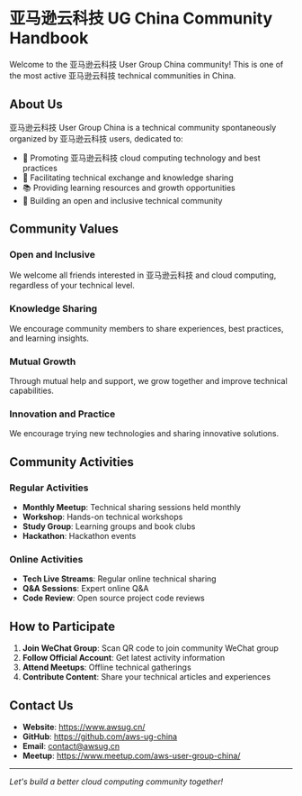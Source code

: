 # 亚马逊云科技 UG China Community Handbook

Welcome to the 亚马逊云科技 User Group China community! This is one of the most active 亚马逊云科技 technical communities in China.

## About Us

亚马逊云科技 User Group China is a technical community spontaneously organized by 亚马逊云科技 users, dedicated to:

- 🚀 Promoting 亚马逊云科技 cloud computing technology and best practices
- 🤝 Facilitating technical exchange and knowledge sharing
- 📚 Providing learning resources and growth opportunities
- 🌟 Building an open and inclusive technical community

## Community Values

### Open and Inclusive
We welcome all friends interested in 亚马逊云科技 and cloud computing, regardless of your technical level.

### Knowledge Sharing
We encourage community members to share experiences, best practices, and learning insights.

### Mutual Growth
Through mutual help and support, we grow together and improve technical capabilities.

### Innovation and Practice
We encourage trying new technologies and sharing innovative solutions.

## Community Activities

### Regular Activities
- **Monthly Meetup**: Technical sharing sessions held monthly
- **Workshop**: Hands-on technical workshops
- **Study Group**: Learning groups and book clubs
- **Hackathon**: Hackathon events

### Online Activities
- **Tech Live Streams**: Regular online technical sharing
- **Q&A Sessions**: Expert online Q&A
- **Code Review**: Open source project code reviews

## How to Participate

1. **Join WeChat Group**: Scan QR code to join community WeChat group
2. **Follow Official Account**: Get latest activity information
3. **Attend Meetups**: Offline technical gatherings
4. **Contribute Content**: Share your technical articles and experiences

## Contact Us

- **Website**: https://www.awsug.cn/
- **GitHub**: https://github.com/aws-ug-china
- **Email**: contact@awsug.cn
- **Meetup**: https://www.meetup.com/aws-user-group-china/

---

*Let's build a better cloud computing community together!*
